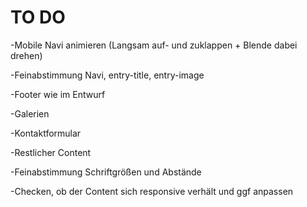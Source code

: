 # TO DO

-Mobile Navi animieren (Langsam auf- und zuklappen + Blende dabei drehen)

-Feinabstimmung Navi, entry-title, entry-image

-Footer wie im Entwurf

-Galerien

-Kontaktformular

-Restlicher Content

-Feinabstimmung Schriftgrößen und Abstände

-Checken, ob der Content sich responsive verhält und ggf anpassen

